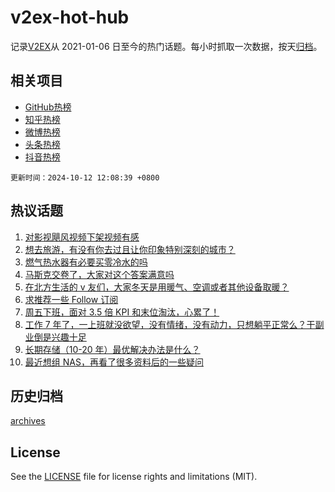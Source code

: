 # v2ex-hot-hub

 记录[V2EX](https://www.v2ex.com/)从 2021-01-06 日至今的热门话题。每小时抓取一次数据，按天[归档](archives)。
 
 ## 相关项目

- [GitHub热榜](https://github.com/it985/github-hot-hub)
- [知乎热榜](https://github.com/it985/zhihu-hot-hub)
- [微博热榜](https://github.com/it985/weibo-hot-hub)
- [头条热榜](https://github.com/it985/toutiao-hot-hub)
- [抖音热榜](https://github.com/it985/douyin-hot-hub)


 `更新时间：2024-10-12 12:08:39 +0800`

## 热议话题

1. [对影视飓风视频下架视频有感](https://www.v2ex.com/t/1079238)
1. [想去旅游，有没有你去过且让你印象特别深刻的城市？](https://www.v2ex.com/t/1079417)
1. [燃气热水器有必要买零冷水的吗](https://www.v2ex.com/t/1079220)
1. [马斯克交卷了，大家对这个答案满意吗](https://www.v2ex.com/t/1079183)
1. [在北方生活的 v 友们，大家冬天是用暖气、空调或者其他设备取暖？](https://www.v2ex.com/t/1079224)
1. [求推荐一些 Follow 订阅](https://www.v2ex.com/t/1079170)
1. [周五下班，面对 3.5 倍 KPI 和末位淘汰，心累了！](https://www.v2ex.com/t/1079375)
1. [工作 7 年了，一上班就没欲望，没有情绪，没有动力，只想躺平正常么？干副业倒是兴趣十足](https://www.v2ex.com/t/1079446)
1. [长期存储（10-20 年）最优解决办法是什么？](https://www.v2ex.com/t/1079181)
1. [最近想组 NAS，再看了很多资料后的一些疑问](https://www.v2ex.com/t/1079216)

## 历史归档

[archives](archives)

## License

See the [LICENSE](LICENSE) file for license rights and limitations (MIT).
